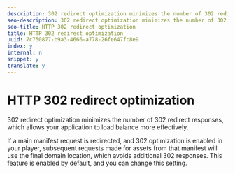 ```yaml
---
description: 302 redirect optimization minimizes the number of 302 redirect responses, which allows your application to load balance more effectively.
seo-description: 302 redirect optimization minimizes the number of 302 redirect responses, which allows your application to load balance more effectively.
seo-title: HTTP 302 redirect optimization
title: HTTP 302 redirect optimization
uuid: 7c750877-b9a3-4666-a778-26fe647fc8e9
index: y
internal: n
snippet: y
translate: y
---
```


# HTTP 302 redirect optimization

302 redirect optimization minimizes the number of 302 redirect responses, which allows your application to load balance more effectively.

If a main manifest request is redirected, and 302 optimization is enabled in your player, subsequent requests made for assets from that manifest will use the final domain location, which avoids additional 302 responses. This feature is enabled by default, and you can change this setting. 
